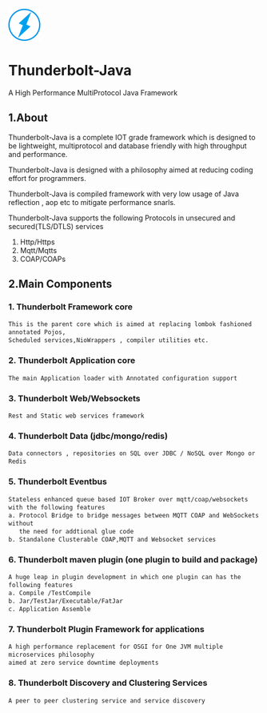 ![Thunderbolt logo](/tblogosm.png "Thunderbolt")
# Thunderbolt-Java
A High Performance MultiProtocol Java Framework

## 1.About
  Thunderbolt-Java is a complete IOT grade framework which is designed to be lightweight, multiprotocol and database friendly with high throughput and performance. 
  
  Thunderbolt-Java is designed with a philosophy aimed at reducing coding effort for programmers.
  
  Thunderbolt-Java is compiled framework with very low usage of Java reflection , aop etc to mitigate performance snarls. 
  
  Thunderbolt-Java supports the following Protocols in unsecured and secured(TLS/DTLS) services
  
  1. Http/Https
  2. Mqtt/Mqtts
  3. COAP/COAPs

## 2.Main Components
### 1. Thunderbolt Framework core
    This is the parent core which is aimed at replacing lombok fashioned annotated Pojos,
    Scheduled services,NioWrappers , compiler utilities etc.
### 2. Thunderbolt Application core
    The main Application loader with Annotated configuration support
### 3. Thunderbolt Web/Websockets
    Rest and Static web services framework
### 4. Thunderbolt Data (jdbc/mongo/redis)
    Data connectors , repositories on SQL over JDBC / NoSQL over Mongo or Redis
### 5. Thunderbolt Eventbus
    Stateless enhanced queue based IOT Broker over mqtt/coap/websockets with the following features
    a. Protocol Bridge to bridge messages between MQTT COAP and WebSockets without 
       the need for addtional glue code
    b. Standalone Clusterable COAP,MQTT and Websocket services
### 6. Thunderbolt maven plugin (one plugin to build and package)
    A huge leap in plugin development in which one plugin can has the following features
    a. Compile /TestCompile
    b. Jar/TestJar/Executable/FatJar
    c. Application Assemble
### 7. Thunderbolt Plugin Framework for applications
	A high performance replacement for OSGI for One JVM multiple microservices philosophy
	aimed at zero service downtime deployments
### 8. Thunderbolt Discovery and Clustering Services 
	A peer to peer clustering service and service discovery

